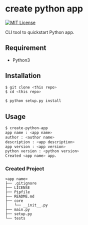 # create python app

[![MIT License](http://img.shields.io/badge/license-MIT-blue.svg?style=flat)](LICENSE)

CLI tool to quickstart Python app.

## Requirement

- Python3

## Installation

```sh
$ git clone <this repo>
$ cd <this repo>

$ python setup.py install
```

## Usage

```sh
$ create-python-app
app name : <app name>
author : <author name>
description : <app description>
app version : <app version>
python version : <python version>
Created <app name> app.
```

### Created Project

```
<app name>
├── .gitignore
├── LICENSE
├── Pipfile
├── README.md
├── core
│   └── __init__.py
├── main.py
├── setup.py
└── tests
```
